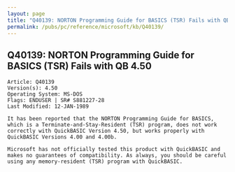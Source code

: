```yaml
---
layout: page
title: "Q40139: NORTON Programming Guide for BASICS (TSR) Fails with QB 4.50"
permalink: /pubs/pc/reference/microsoft/kb/Q40139/
---
```


## Q40139: NORTON Programming Guide for BASICS (TSR) Fails with QB 4.50

	Article: Q40139
	Version(s): 4.50
	Operating System: MS-DOS
	Flags: ENDUSER | SR# S881227-28
	Last Modified: 12-JAN-1989
	
	It has been reported that the NORTON Programming Guide for BASICS,
	which is a Terminate-and-Stay-Resident (TSR) program, does not work
	correctly with QuickBASIC Version 4.50, but works properly with
	QuickBASIC Versions 4.00 and 4.00b.
	
	Microsoft has not officially tested this product with QuickBASIC and
	makes no guarantees of compatibility. As always, you should be careful
	using any memory-resident (TSR) program with QuickBASIC.
